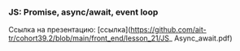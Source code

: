 ### JS: Promise, async/await, event loop

Ссылка на презентацию: [ссылка](https://github.com/ait-tr/cohort39.2/blob/main/front_end/lesson_21/JS_ Async_await.pdf)
